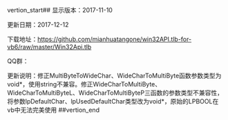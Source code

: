 vertion_start##
显示版本：2017-11-10

更新日期：2017-12-12

下载地址：https://github.com/mianhuatangone/win32API.tlb-for-vb6/raw/master/Win32Api.tlb

QQ群：

更新说明：修正MultiByteToWideChar、WideCharToMultiByte函数参数类型为void*，使用string不兼容。修正WideCharToMultiByte、WideCharToMultiByteL、WideCharToMultiByteP三函数的参数类型不兼容性，将参数lpDefaultChar、lpUsedDefaultChar类型改为void*，原始的LPBOOL在vb中无法完美使用
##vertion_end
